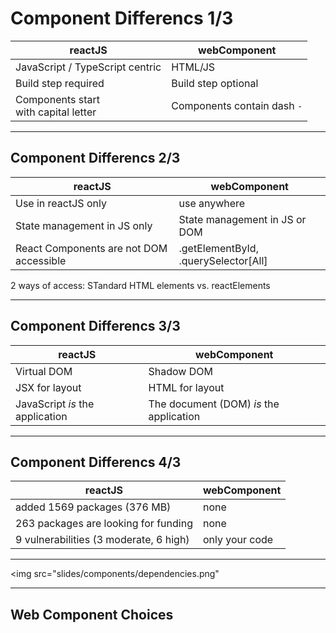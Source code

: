 # Component Differencs 1/3<!-- .element: class="r-fit-text" -->

| reactJS                                   | webComponent                |
| ----------------------------------------- | --------------------------- |
| JavaScript / TypeScript centric           | HTML/JS                     |
| Build step required                       | Build step optional         |
| Components start<br />with capital letter | Components contain dash `-` |

---

## Component Differencs 2/3<!-- .element: class="r-fit-text" -->

| reactJS                                 | webComponent                         |
| --------------------------------------- | ------------------------------------ |
| Use in reactJS only                     | use anywhere                         |
| State management in JS only             | State management in JS or DOM        |
| React Components are not DOM accessible | .getElementById, .querySelector[All] |

2 ways of access: STandard HTML elements vs. reactElements

---

## Component Differencs 3/3<!-- .element: class="r-fit-text" -->

| reactJS                         | webComponent                            |
| ------------------------------- | --------------------------------------- |
| Virtual DOM                     | Shadow DOM                              |
| JSX for layout                  | HTML for layout                         |
| JavaScript _is_ the application | The document (DOM) _is_ the application |

---

## Component Differencs 4/3<!-- .element: class="r-fit-text" -->

| reactJS                                | webComponent   |
| -------------------------------------- | -------------- |
| added 1569 packages (376 MB)           | none           |
| 263 packages are looking for funding   | none           |
| 9 vulnerabilities (3 moderate, 6 high) | only your code |

---

<img src="slides/components/dependencies.png"

---

## Web Component Choices <!-- .element: class="r-fit-text" -->
